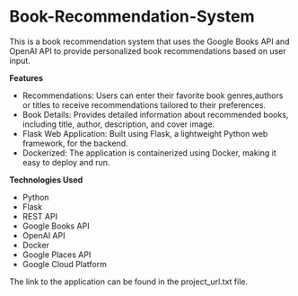# Book-Recommendation-System

This is a book recommendation system that uses the Google Books API and OpenAI API to provide personalized book recommendations based on user input.

**Features**
- Recommendations: Users can enter their favorite book genres,authors or titles to receive recommendations tailored to their preferences.
- Book Details: Provides detailed information about recommended books, including title, author, description, and cover image.
- Flask Web Application: Built using Flask, a lightweight Python web framework, for the backend.
- Dockerized: The application is containerized using Docker, making it easy to deploy and run.

**Technologies Used**
- Python
- Flask
- REST API
- Google Books API
- OpenAI API
- Docker
- Google Places API
- Google Cloud Platform


The link to the application can be found in the project_url.txt file.
